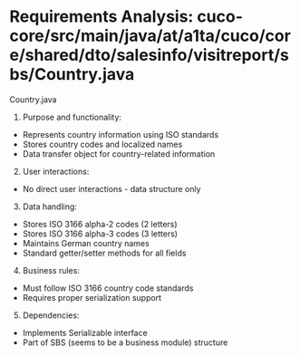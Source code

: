 # Requirements Analysis: cuco-core/src/main/java/at/a1ta/cuco/core/shared/dto/salesinfo/visitreport/sbs/Country.java

Country.java

1. Purpose and functionality:
- Represents country information using ISO standards
- Stores country codes and localized names
- Data transfer object for country-related information

2. User interactions:
- No direct user interactions - data structure only

3. Data handling:
- Stores ISO 3166 alpha-2 codes (2 letters)
- Stores ISO 3166 alpha-3 codes (3 letters)
- Maintains German country names
- Standard getter/setter methods for all fields

4. Business rules:
- Must follow ISO 3166 country code standards
- Requires proper serialization support

5. Dependencies:
- Implements Serializable interface
- Part of SBS (seems to be a business module) structure